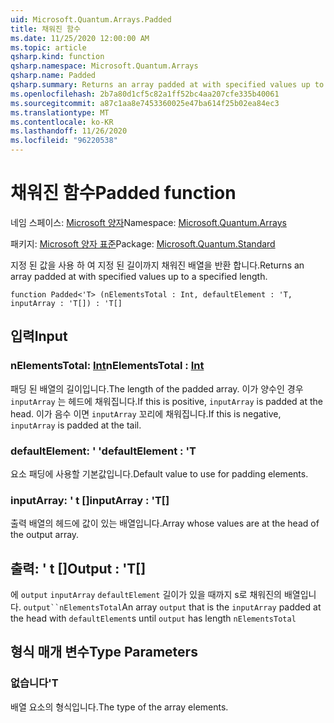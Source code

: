 ```yaml
---
uid: Microsoft.Quantum.Arrays.Padded
title: 채워진 함수
ms.date: 11/25/2020 12:00:00 AM
ms.topic: article
qsharp.kind: function
qsharp.namespace: Microsoft.Quantum.Arrays
qsharp.name: Padded
qsharp.summary: Returns an array padded at with specified values up to a specified length.
ms.openlocfilehash: 2b7a80d1cf5c82a1ff52bc4aa207cfe335b40061
ms.sourcegitcommit: a87c1aa8e7453360025e47ba614f25b02ea84ec3
ms.translationtype: MT
ms.contentlocale: ko-KR
ms.lasthandoff: 11/26/2020
ms.locfileid: "96220538"
---
```

# <a name="padded-function"></a><span data-ttu-id="d7199-102">채워진 함수</span><span class="sxs-lookup"><span data-stu-id="d7199-102">Padded function</span></span>

<span data-ttu-id="d7199-103">네임 스페이스: [Microsoft 양자](xref:Microsoft.Quantum.Arrays)</span><span class="sxs-lookup"><span data-stu-id="d7199-103">Namespace: [Microsoft.Quantum.Arrays](xref:Microsoft.Quantum.Arrays)</span></span>

<span data-ttu-id="d7199-104">패키지: [Microsoft 양자 표준](https://nuget.org/packages/Microsoft.Quantum.Standard)</span><span class="sxs-lookup"><span data-stu-id="d7199-104">Package: [Microsoft.Quantum.Standard](https://nuget.org/packages/Microsoft.Quantum.Standard)</span></span>


<span data-ttu-id="d7199-105">지정 된 값을 사용 하 여 지정 된 길이까지 채워진 배열을 반환 합니다.</span><span class="sxs-lookup"><span data-stu-id="d7199-105">Returns an array padded at with specified values up to a specified length.</span></span>

```qsharp
function Padded<'T> (nElementsTotal : Int, defaultElement : 'T, inputArray : 'T[]) : 'T[]
```


## <a name="input"></a><span data-ttu-id="d7199-106">입력</span><span class="sxs-lookup"><span data-stu-id="d7199-106">Input</span></span>

### <a name="nelementstotal--int"></a><span data-ttu-id="d7199-107">nElementsTotal: [Int](xref:microsoft.quantum.lang-ref.int)</span><span class="sxs-lookup"><span data-stu-id="d7199-107">nElementsTotal : [Int](xref:microsoft.quantum.lang-ref.int)</span></span>

<span data-ttu-id="d7199-108">패딩 된 배열의 길이입니다.</span><span class="sxs-lookup"><span data-stu-id="d7199-108">The length of the padded array.</span></span> <span data-ttu-id="d7199-109">이가 양수인 경우 `inputArray` 는 헤드에 채워집니다.</span><span class="sxs-lookup"><span data-stu-id="d7199-109">If this is positive, `inputArray` is padded at the head.</span></span> <span data-ttu-id="d7199-110">이가 음수 이면 `inputArray` 꼬리에 채워집니다.</span><span class="sxs-lookup"><span data-stu-id="d7199-110">If this is negative, `inputArray` is padded at the tail.</span></span>


### <a name="defaultelement--t"></a><span data-ttu-id="d7199-111">defaultElement: ' '</span><span class="sxs-lookup"><span data-stu-id="d7199-111">defaultElement : 'T</span></span>

<span data-ttu-id="d7199-112">요소 패딩에 사용할 기본값입니다.</span><span class="sxs-lookup"><span data-stu-id="d7199-112">Default value to use for padding elements.</span></span>


### <a name="inputarray--t"></a><span data-ttu-id="d7199-113">inputArray: ' t []</span><span class="sxs-lookup"><span data-stu-id="d7199-113">inputArray : 'T[]</span></span>

<span data-ttu-id="d7199-114">출력 배열의 헤드에 값이 있는 배열입니다.</span><span class="sxs-lookup"><span data-stu-id="d7199-114">Array whose values are at the head of the output array.</span></span>



## <a name="output--t"></a><span data-ttu-id="d7199-115">출력: ' t []</span><span class="sxs-lookup"><span data-stu-id="d7199-115">Output : 'T[]</span></span>

<span data-ttu-id="d7199-116">에 `output` `inputArray` `defaultElement` 길이가 있을 때까지 s로 채워진의 배열입니다. `output``nElementsTotal`</span><span class="sxs-lookup"><span data-stu-id="d7199-116">An array `output` that is the `inputArray` padded at the head with `defaultElement`s until `output` has length `nElementsTotal`</span></span>

## <a name="type-parameters"></a><span data-ttu-id="d7199-117">형식 매개 변수</span><span class="sxs-lookup"><span data-stu-id="d7199-117">Type Parameters</span></span>

### <a name="t"></a><span data-ttu-id="d7199-118">없습니다</span><span class="sxs-lookup"><span data-stu-id="d7199-118">'T</span></span>

<span data-ttu-id="d7199-119">배열 요소의 형식입니다.</span><span class="sxs-lookup"><span data-stu-id="d7199-119">The type of the array elements.</span></span>